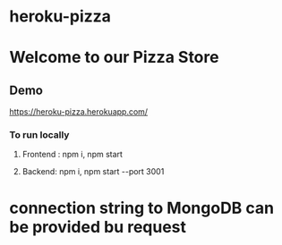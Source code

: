 
# heroku-pizza

# Welcome to our Pizza Store

## Demo

https://heroku-pizza.herokuapp.com/

### To run locally

1. Frontend :
   npm i,
   npm start
  
2. Backend: 
   npm i,
   npm start --port 3001
   
# connection string to MongoDB can be provided bu request
